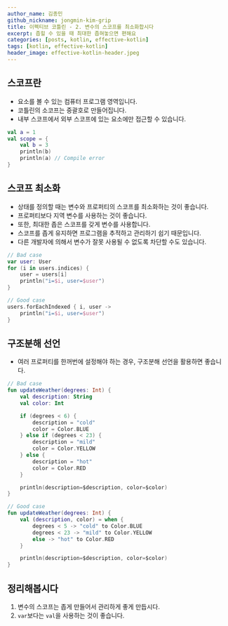 ```yaml
---
author_name: 김종민
github_nickname: jongmin-kim-grip
title: 이펙티브 코틀린 - 2. 변수의 스코프를 최소화합시다
excerpt: 좁힐 수 있을 때 최대한 좁혀놓으면 편해요 
categories: [posts, kotlin, effective-kotlin]
tags: [kotlin, effective-kotlin]
header_image: effective-kotlin-header.jpeg
---
```

## 스코프란
- 요소를 볼 수 있는 컴퓨터 프로그램 영역입니다.
- 코틀린의 소코프는 중괄호로 만들어집니다.
- 내부 스코프에서 외부 스코프에 있는 요소에만 접근할 수 있습니다.

```kotlin
val a = 1
val scope = {
    val b = 3
    println(b)
    println(a) // Compile error
}
```

## 스코프 최소화
- 상태를 정의할 때는 변수와 프로퍼티의 스코프를 최소화하는 것이 좋습니다.
- 프로퍼티보다 지역 변수를 사용하는 것이 좋습니다.
- 또한, 최대한 좁은 스코프를 갖게 변수를 사용합니다.
- 스코프를 좁게 유지하면 프로그램을 추적하고 관리하기 쉽기 때문입니다.
- 다른 개발자에 의해서 변수가 잘못 사용될 수 없도록 차단할 수도 있습니다.

```kotlin
// Bad case
var user: User
for (i in users.indices) {
    user = users[i]
    println("i=$i, user=$user")
}

// Good case
users.forEachIndexed { i, user ->
    println("i=$i, user=$user")
}
```

## 구조분해 선언
- 여러 프로퍼티를 한꺼번에 설정해야 하는 경우, 구조분해 선언을 활용하면 좋습니다.

```kotlin
// Bad case
fun updateWeather(degrees: Int) {
    val description: String
    val color: Int

    if (degrees < 6) {
        description = "cold"
        color = Color.BLUE
    } else if (degrees < 23) {
        description = "mild"
        color = Color.YELLOW
    } else {
        description = "hot"
        color = Color.RED
    }

    println(description=$description, color=$color)
}

// Good case
fun updateWeather(degrees: Int) {
    val (description, color) = when {
        degrees < 5 -> "cold" to Color.BLUE
        degrees < 23 -> "mild" to Color.YELLOW
        else -> "hot" to Color.RED
    }

    println(description=$description, color=$color)
}
```

## 정리해봅시다
1. 변수의 스코프는 좁게 만들어서 관리하게 좋게 만듭시다.
1. `var`보다는 `val`을 사용하는 것이 좋습니다.
